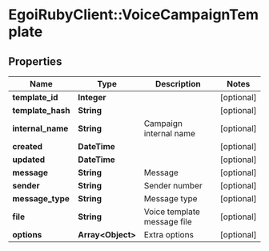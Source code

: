 # EgoiRubyClient::VoiceCampaignTemplate

## Properties
Name | Type | Description | Notes
------------ | ------------- | ------------- | -------------
**template_id** | **Integer** |  | [optional] 
**template_hash** | **String** |  | [optional] 
**internal_name** | **String** | Campaign internal name | [optional] 
**created** | **DateTime** |  | [optional] 
**updated** | **DateTime** |  | [optional] 
**message** | **String** | Message | [optional] 
**sender** | **String** | Sender number | [optional] 
**message_type** | **String** | Message type | [optional] 
**file** | **String** | Voice template message file | [optional] 
**options** | **Array&lt;Object&gt;** | Extra options | [optional] 


